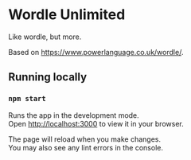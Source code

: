 # Wordle Unlimited

Like wordle, but more.

Based on https://www.powerlanguage.co.uk/wordle/.

## Running locally

### `npm start`

Runs the app in the development mode.\
Open [http://localhost:3000](http://localhost:3000) to view it in your browser.

The page will reload when you make changes.\
You may also see any lint errors in the console.
